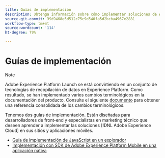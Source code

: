 ```yaml
---
title: Guías de implementación
description: Obtenga información sobre cómo implementar soluciones de Adobe Experience Cloud con etiquetas.
source-git-commit: 39d9468e5d512c75c9d540fa5d2bcba4967e2881
workflow-type: tm+mt
source-wordcount: '114'
ht-degree: 79%

---
```


# Guías de implementación

>[!NOTE]
>
>Adobe Experience Platform Launch se está convirtiendo en un conjunto de tecnologías de recopilación de datos en Experience Platform. Como resultado, se han implementado varios cambios terminológicos en la documentación del producto. Consulte el siguiente [documento](../term-updates.md) para obtener una referencia consolidada de los cambios terminológicos.

Tenemos dos guías de implementación. Están diseñadas para desarrolladores de front-end y especialistas en marketing técnico que deseen aprender a implementar las soluciones [!DNL Adobe Experience Cloud] en sus sitios y aplicaciones móviles.

* [Guía de implementación de JavaScript en un explorador](https://experienceleague.adobe.com/docs/experience-cloud/implementing-in-websites-with-launch/index.html?lang=es)
* [Implementación con SDK de Adobe Experience Platform Mobile en una aplicación nativa](https://aep-sdks.gitbook.io/docs/)
